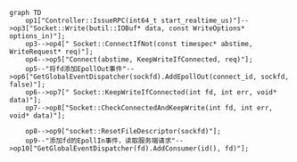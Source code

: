 <!--
 * @Author: your name
 * @Date: 2021-01-25 22:14:53
 * @LastEditTime: 2021-01-25 22:58:37
 * @LastEditors: Please set LastEditors
 * @Description: In User Settings Edit
 * @FilePath: /learn/BRPC_learn/写入流程.md
-->
```mermaid
graph TD
    op1["Controller::IssueRPC(int64_t start_realtime_us)"]-->op3["Socket::Write(butil::IOBuf* data, const WriteOptions* options_in)"];
    op3-->op4[" Socket::ConnectIfNot(const timespec* abstime, WriteRequest* req)"];
    op4-->op5["Connect(abstime, KeepWriteIfConnected, req)"];
    op5--"将fd添加EpollOut事件"-->op6["GetGlobalEventDispatcher(sockfd).AddEpollOut(connect_id, sockfd, false)"];
    op6-->op7[" Socket::KeepWriteIfConnected(int fd, int err, void* data)"];
    op7-->op8["Socket::CheckConnectedAndKeepWrite(int fd, int err, void* data)"];

    op8-->op9["socket::ResetFileDescriptor(sockfd)"];
    op9--"添加fd的EpollIn事件，读取服务端请求"-->op10["GetGlobalEventDispatcher(fd).AddConsumer(id(), fd)"];
```